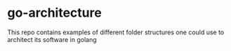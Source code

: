 # go-architecture
This repo contains examples of different folder structures one could use to architect its software in golang
